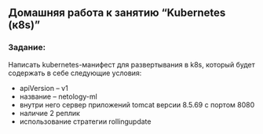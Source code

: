 ## Домашняя работа к занятию “Kubernetes (к8s)”


### **Задание**:

Написать kubernetes-манифест для развертывания в k8s, который будет содержать в себе следующие условия:
-	apiVersion – v1
-	название – netology-ml
-	внутри него сервер приложений tomcat версии 8.5.69 с портом 8080
-	наличие 2 реплик
-	использование стратегии rollingupdate
